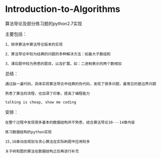 # Introduction-to-Algorithms

算法导论及部分练习题的python2.7实现

主要包括：

    1、排序算法中算法导论版本的实现
    
    2、算法导论中较为经典的问题的多种解决方法：如最大子数组和
    
    3、课后题中较为熟悉的题目，以及扩展，如：二进制表示的两个数相加
    

总结：

    通过敲一遍代码，具体实现算法导论中经典的伪代码，发现了很多问题，最常见的是边界问题
    
    熟悉了算法的流程，也加深了印象，提高了编程能力
    
    talking is cheap, show me coding

安排：

    在整个过程中发现很多基本的数据结构并不熟悉，结合算法导论10---14章内容
    
    练习数据结构的python实现
    
    15,16章动态规划与贪心算法在实际刷题中应用较多
    
    关于树和图的算法在数据结构之后再进行补充
    
